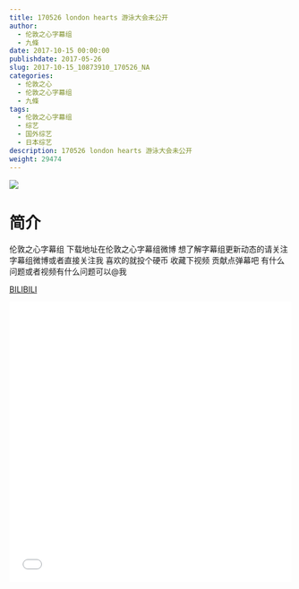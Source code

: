 ```yaml
---
title: 170526 london hearts 游泳大会未公开
author: 
  - 伦敦之心字幕组
  - 九條
date: 2017-10-15 00:00:00
publishdate: 2017-05-26
slug: 2017-10-15_10873910_170526_NA
categories: 
  - 伦敦之心
  - 伦敦之心字幕组
  - 九條
tags: 
  - 伦敦之心字幕组
  - 综艺
  - 国外综艺
  - 日本综艺
description: 170526 london hearts 游泳大会未公开
weight: 29474
---
```


![](https://i.imgur.com/4yP0LR2.jpg)

# 简介  
伦敦之心字幕组
下载地址在伦敦之心字幕组微博 想了解字幕组更新动态的请关注字幕组微博或者直接关注我 喜欢的就投个硬币 收藏下视频 贡献点弹幕吧 有什么问题或者视频有什么问题可以@我

  [BILIBILI](https://www.bilibili.com/video/av10873910/)


  <iframe src="//www.bilibili.com/html/html5player.html?cid=18004830&aid=10873910" width="100%" height="500" frameborder="0" allowfullscreen="allowfullscreen"></iframe>
